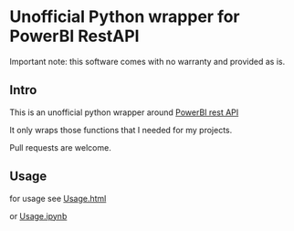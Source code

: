 # Unofficial Python wrapper for PowerBI RestAPI

Important note: this software comes with no warranty and provided as is.

## Intro

This is an unofficial python wrapper around [PowerBI rest API][1]

It only wraps those functions that I needed for my projects.

Pull requests are welcome.

## Usage

for usage see [Usage.html][2]

or [Usage.ipynb][3]

[1]: https://msdn.microsoft.com/en-us/library/mt147898.aspx
[2]: Usage.html
[3]: Usage.ipynb

